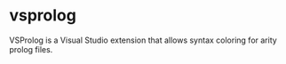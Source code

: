 vsprolog
========

VSProlog is a Visual Studio extension that allows syntax coloring for arity prolog files.
